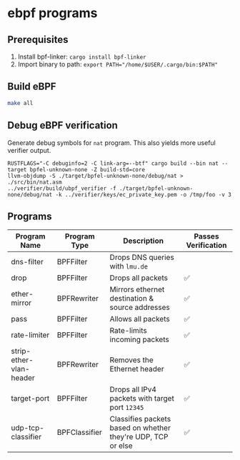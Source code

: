 # ebpf programs

## Prerequisites

1. Install bpf-linker: `cargo install bpf-linker`
2. Import binary to path: `export PATH="/home/$USER/.cargo/bin:$PATH"`

## Build eBPF

```bash
make all
```

## Debug eBPF verification

Generate debug symbols for `nat` program. This also yields more useful verifier output.

```
RUSTFLAGS="-C debuginfo=2 -C link-arg=--btf" cargo build --bin nat --target bpfel-unknown-none -Z build-std=core
llvm-objdump -S ./target/bpfel-unknown-none/debug/nat > ./src/bin/nat.asm
../verifier/build/ubpf_verifier -f ./target/bpfel-unknown-none/debug/nat -k ../verifier/keys/ec_private_key.pem -o /tmp/foo -v 3
```


## Programs

| Program Name            | Program Type  | Description                                                  | Passes Verification |
|-------------------------|---------------|--------------------------------------------------------------|---------------------|
| dns-filter              | BPFFilter     | Drops DNS queries with `lmu.de`                              |                     |
| drop                    | BPFFilter     | Drops all packets                                            | ✅                   |
| ether-mirror            | BPFRewriter   | Mirrors ethernet destination & source addresses              | ✅                   |
| pass                    | BPFFilter     | Allows all packets                                           | ✅                   |
| rate-limiter            | BPFFilter     | Rate-limits incoming packets                                 | ✅                   |
| strip-ether-vlan-header | BPFRewriter   | Removes the Ethernet header                                  | ✅                   |
| target-port             | BPFFilter     | Drops all IPv4 packets with target port `12345`              | ✅                   |
| udp-tcp-classifier      | BPFClassifier | Classifies packets based on whether they're UDP, TCP or else | ✅                   |
